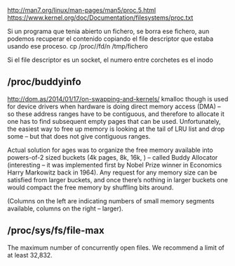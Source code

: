 http://man7.org/linux/man-pages/man5/proc.5.html
https://www.kernel.org/doc/Documentation/filesystems/proc.txt




Si un programa que tenia abierto un fichero, se borra ese fichero, aun podemos recuperar el contenido copiando el file descriptor que estaba usando ese proceso.
cp /proc/<PID>/fd/n /tmp/fichero

Si el file descriptor es un socket, el numero entre corchetes es el inodo



## /proc/buddyinfo
http://dom.as/2014/01/17/on-swapping-and-kernels/
kmalloc though is used for device drivers when hardware is doing direct memory access (DMA) – so these address ranges have to be contiguous, and therefore to allocate it one has to find subsequent empty pages that can be used. Unfortunately, the easiest way to free up memory is looking at the tail of LRU list and drop some – but that does not give contiguous ranges.

Actual solution for ages was to organize the free memory available into powers-of-2 sized buckets (4k pages, 8k, 16k, ) – called Buddy Allocator (interesting – it was implemented first by Nobel Prize winner in Economics Harry Markowitz back in 1964). Any request for any memory size can be satisfied from larger buckets, and once there’s nothing in larger buckets one would compact the free memory by shuffling bits around.

(Columns on the left are indicating numbers of small memory segments available, columns on the right – larger).


## /proc/sys/fs/file-max
The maximum number of concurrently open files. We recommend a limit of at least 32,832.

